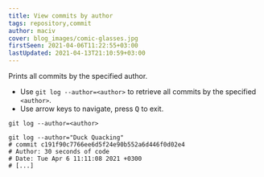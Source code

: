 ```yaml
---
title: View commits by author
tags: repository,commit
author: maciv
cover: blog_images/comic-glasses.jpg
firstSeen: 2021-04-06T11:22:55+03:00
lastUpdated: 2021-04-13T21:10:59+03:00
---
```


Prints all commits by the specified author.

- Use `git log --author=<author>` to retrieve all commits by the specified `<author>`.
- Use arrow keys to navigate, press <kbd>Q</kbd> to exit.

```shell
git log --author=<author>
```

```shell
git log --author="Duck Quacking"
# commit c191f90c7766ee6d5f24e90b552a6d446f0d02e4
# Author: 30 seconds of code
# Date: Tue Apr 6 11:11:08 2021 +0300
# [...]
```
